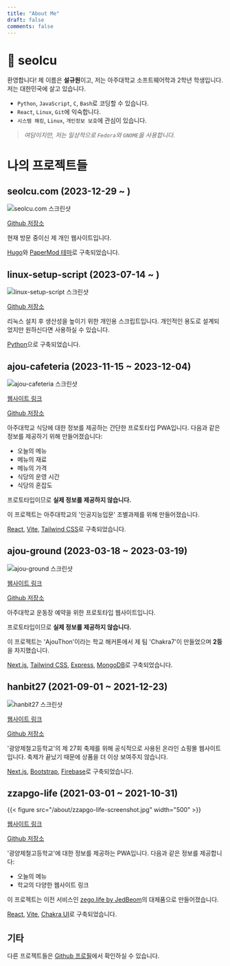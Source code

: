 ```yaml
---
title: "About Me"
draft: false
comments: false
---
```


# 🐧 seolcu

환영합니다! 제 이름은 **설규원**이고, 저는 아주대학교 소프트웨어학과 2학년 학생입니다.
저는 대한민국에 살고 있습니다.

- `Python`, `JavaScript`, `C`, `Bash`로 코딩할 수 있습니다.
- `React`, `Linux`, `Git`에 익숙합니다.
- `시스템 해킹`, `Linux`, `개인정보 보호`에 관심이 있습니다.

> _여담이지만, 저는 일상적으로 `Fedora`와 `GNOME`을 사용합니다._

# 나의 프로젝트들

## seolcu.com (2023-12-29 ~ )

![seolcu.com 스크린샷](/about/blog-screenshot.png)

[Github 저장소](https://github.com/seolcu/seolcu.com)

현재 방문 중이신 제 개인 웹사이트입니다.

[Hugo](https://gohugo.io/)와 [PaperMod 테마](https://github.com/adityatelange/hugo-PaperMod)로 구축되었습니다.

## linux-setup-script (2023-07-14 ~ )

![linux-setup-script 스크린샷](/about/linux-setup-script-screenshot.png)

[Github 저장소](https://github.com/seolcu/linux-setup-script)

리눅스 설치 후 생산성을 높이기 위한 개인용 스크립트입니다.
개인적인 용도로 설계되었지만 원하신다면 사용하실 수 있습니다.

[Python](https://www.python.org/)으로 구축되었습니다.

## ajou-cafeteria (2023-11-15 ~ 2023-12-04)

![ajou-cafeteria 스크린샷](/about/ajou-cafeteria-screenshot.png)

[웹사이트 링크](https://ajou-cafeteria.vercel.app)

[Github 저장소](https://github.com/seolcu/ajou-cafeteria)

아주대학교 식당에 대한 정보를 제공하는 간단한 프로토타입 PWA입니다.
다음과 같은 정보를 제공하기 위해 만들어졌습니다:

- 오늘의 메뉴
- 메뉴의 재료
- 메뉴의 가격
- 식당의 운영 시간
- 식당의 혼잡도

프로토타입이므로 **실제 정보를 제공하지 않습니다.**

이 프로젝트는 아주대학교의 '인공지능입문' 조별과제를 위해 만들어졌습니다.

[React](https://react.dev), [Vite](https://vitejs.dev/), [Tailwind CSS](https://tailwindcss.com/)로 구축되었습니다.

## ajou-ground (2023-03-18 ~ 2023-03-19)

![ajou-ground 스크린샷](/about/ajou-ground-screenshot.gif)

[웹사이트 링크](https://ajou.dev/)

[Github 저장소](https://github.com/AJOUChakra7/ajou-ground)

아주대학교 운동장 예약을 위한 프로토타입 웹사이트입니다.

프로토타입이므로 **실제 정보를 제공하지 않습니다.**

이 프로젝트는 'AjouThon'이라는 학교 해커톤에서 제 팀 'Chakra7'이 만들었으며 **2등**을 차지했습니다.

[Next.js](https://nextjs.org/), [Tailwind CSS](https://tailwindcss.com/), [Express](https://expressjs.com/), [MongoDB](https://www.mongodb.com/)로 구축되었습니다.

## hanbit27 (2021-09-01 ~ 2021-12-23)

![hanbit27 스크린샷](/about/hanbit27-screenshot.png)

[웹사이트 링크](https://hanbit27.vercel.app/)

[Github 저장소](https://github.com/seolcu/hanbit27)

'광양제철고등학교'의 제 27회 축제를 위해 공식적으로 사용된 온라인 쇼핑몰 웹사이트입니다.
축제가 끝났기 때문에 상품을 더 이상 보여주지 않습니다.

[Next.js](https://nextjs.org/), [Bootstrap](https://getbootstrap.com/), [Firebase](https://firebase.google.com/)로 구축되었습니다.

## zzapgo-life (2021-03-01 ~ 2021-10-31)

{{< figure src="/about/zzapgo-life-screenshot.jpg" width="500" >}}

[웹사이트 링크](/about/https://zzapgo-life.vercel.app/)

[Github 저장소](https://github.com/seolcu/zzapgo-life)

'광양제철고등학교'에 대한 정보를 제공하는 PWA입니다.
다음과 같은 정보를 제공합니다:

- 오늘의 메뉴
- 학교의 다양한 웹사이트 링크

이 프로젝트는 이전 서비스인 [zego.life by JedBeom](https://github.com/JedBeom/zego.life)의 대체품으로 만들어졌습니다.

[React](https://react.dev), [Vite](https://vitejs.dev/), [Chakra UI](https://chakra-ui.com/)로 구축되었습니다.

## 기타

다른 프로젝트들은 [Github 프로필](https://github.com/seolcu)에서 확인하실 수 있습니다.
